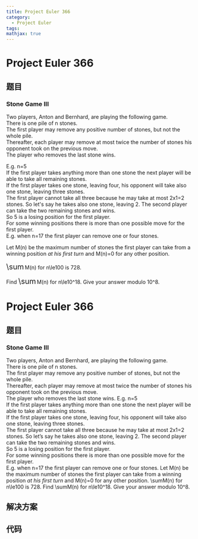 ```yaml
---
title: Project Euler 366
category:
  - Project Euler
tags:
mathjax: true
---
```

<escape><!-- more --></escape>
    
# Project Euler 366
## 题目
### Stone Game III



Two players, Anton and Bernhard, are playing the following game.<br />
There is one pile of n stones.<br />
The first player may remove any positive number of stones, but not the whole pile.<br />
Thereafter, each player may remove at most twice the number of stones his opponent took on the previous move.<br />
The player who removes the last stone wins.


E.g. n=5<br />
If the first player takes anything more than one stone the next player will be able to take all remaining stones.<br />
If the first player takes one stone, leaving four, his opponent will take also one stone, leaving three stones.<br />
The first player cannot take all three because he may take at most 2x1=2 stones. So let's say he takes also one stone, leaving 2. The second player can take the two remaining stones and wins.<br />
So 5 is a losing position for the first player.<br />
For some winning positions there is more than one possible move for the first player.<br />
E.g. when n=17 the first player can remove one or four stones.


Let M(n) be the maximum number of stones the first player can take from a winning position <i>at his first turn</i> and M(n)=0 for any other position.


<span style="font-size:larger;"><span style="font-size:larger;">\sum</span></span> M(n) for n\le100 is 728.


Find  <span style="font-size:larger;"><span style="font-size:larger;">\sum</span></span> M(n) for n\le10^18.
Give your answer modulo 10^8.



# Project Euler 366
## 题目
### Stone Game III

Two players, Anton and Bernhard, are playing the following game.<br>There is one pile of n stones.<br>The first player may remove any positive number of stones, but not the whole pile.<br>Thereafter, each player may remove at most twice the number of stones his opponent took on the previous move.<br>The player who removes the last stone wins.
E.g. n=5<br>If the first player takes anything more than one stone the next player will be able to take all remaining stones.<br>If the first player takes one stone, leaving four, his opponent will take also one stone, leaving three stones.<br>The first player cannot take all three because he may take at most 2x1=2 stones. So let’s say he takes also one stone, leaving 2. The second player can take the two remaining stones and wins.<br>So 5 is a losing position for the first player.<br>For some winning positions there is more than one possible move for the first player.<br>E.g. when n=17 the first player can remove one or four stones.
Let M(n) be the maximum number of stones the first player can take from a winning position <i>at his first turn</i> and M(n)=0 for any other position.
\sumM(n) for n\le100 is 728.
Find \sumM(n) for n\le10^18. Give your answer modulo 10^8.


## 解决方案


## 代码


